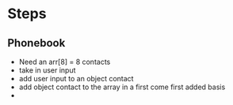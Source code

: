 # Steps

## Phonebook

+ Need an arr[8] = 8 contacts
+ take in user input
+ add user input to an object contact
+ add object contact to the array in a first come first added basis
+ 

